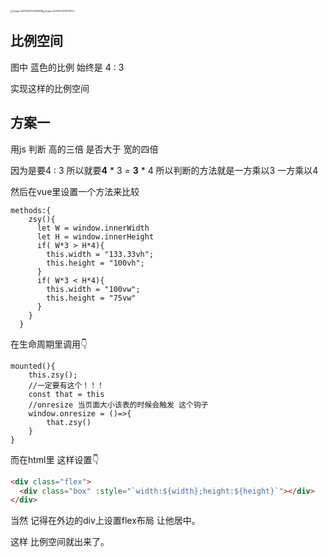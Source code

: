 <img src="https://gitee.com/XXGGG/Xcloud/raw/main/Typora/image-20210623220838528.png" alt="image-20210623220838528" style="zoom: 25%;" /><img src="https://gitee.com/XXGGG/Xcloud/raw/main/Typora/image-20210623220911024.png" alt="image-20210623220911024" style="zoom: 25%;" />

## 比例空间

图中 蓝色的比例 始终是 4 : 3

实现这样的比例空间

## 方案一

用js 判断 高的三倍 是否大于 宽的四倍

因为是要4 : 3 所以就要**4** * 3  = **3** * 4   所以判断的方法就是一方乘以3 一方乘以4

然后在vue里设置一个方法来比较

```vue
methods:{
    zsy(){
      let W = window.innerWidth
      let H = window.innerHeight
      if( W*3 > H*4){
        this.width = "133.33vh";
        this.height = "100vh";
      }
      if( W*3 < H*4){
        this.width = "100vw";
        this.height = "75vw"
      }
    }
  }
```

在生命周期里调用👇 

```vue
mounted(){
    this.zsy();
    //一定要有这个！！！
    const that = this
	//onresize 当页面大小该表的时候会触发 这个钩子
    window.onresize = ()=>{
    	that.zsy()
    }
}
```

而在html里 这样设置👇

```html
<div class="flex">
  <div class="box" :style="`width:${width};height:${height}`"></div>
</div>
```

当然 记得在外边的div上设置flex布局 让他居中。



这样 比例空间就出来了。